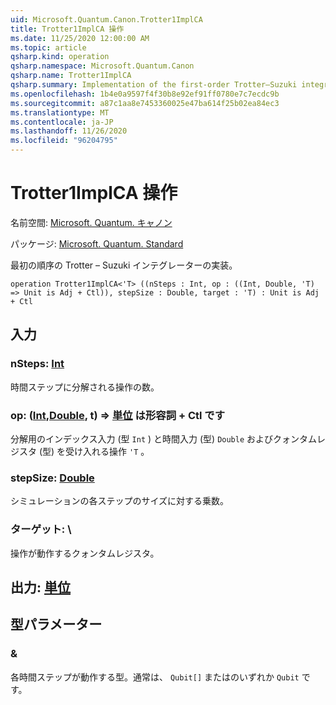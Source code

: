 ```yaml
---
uid: Microsoft.Quantum.Canon.Trotter1ImplCA
title: Trotter1ImplCA 操作
ms.date: 11/25/2020 12:00:00 AM
ms.topic: article
qsharp.kind: operation
qsharp.namespace: Microsoft.Quantum.Canon
qsharp.name: Trotter1ImplCA
qsharp.summary: Implementation of the first-order Trotter–Suzuki integrator.
ms.openlocfilehash: 1b4e0a9597f4f30b8e92ef91ff0780e7c7ecdc9b
ms.sourcegitcommit: a87c1aa8e7453360025e47ba614f25b02ea84ec3
ms.translationtype: MT
ms.contentlocale: ja-JP
ms.lasthandoff: 11/26/2020
ms.locfileid: "96204795"
---
```

# <a name="trotter1implca-operation"></a>Trotter1ImplCA 操作

名前空間: [Microsoft. Quantum. キャノン](xref:Microsoft.Quantum.Canon)

パッケージ: [Microsoft. Quantum. Standard](https://nuget.org/packages/Microsoft.Quantum.Standard)


最初の順序の Trotter – Suzuki インテグレーターの実装。

```qsharp
operation Trotter1ImplCA<'T> ((nSteps : Int, op : ((Int, Double, 'T) => Unit is Adj + Ctl)), stepSize : Double, target : 'T) : Unit is Adj + Ctl
```


## <a name="input"></a>入力

### <a name="nsteps--int"></a>nSteps: [Int](xref:microsoft.quantum.lang-ref.int)

時間ステップに分解される操作の数。


### <a name="op--intdoublet--unit--is-adj--ctl"></a>op: ([Int](xref:microsoft.quantum.lang-ref.int),[Double](xref:microsoft.quantum.lang-ref.double), t) => [単位](xref:microsoft.quantum.lang-ref.unit)  は形容詞 + Ctl です

分解用のインデックス入力 (型 `Int` ) と時間入力 (型) `Double` およびクォンタムレジスタ (型) を受け入れる操作 `'T` 。


### <a name="stepsize--double"></a>stepSize: [Double](xref:microsoft.quantum.lang-ref.double)

シミュレーションの各ステップのサイズに対する乗数。


### <a name="target--t"></a>ターゲット: \

操作が動作するクォンタムレジスタ。



## <a name="output--unit"></a>出力: [単位](xref:microsoft.quantum.lang-ref.unit)



## <a name="type-parameters"></a>型パラメーター

### <a name="t"></a>&

各時間ステップが動作する型。通常は、 `Qubit[]` またはのいずれか `Qubit` です。